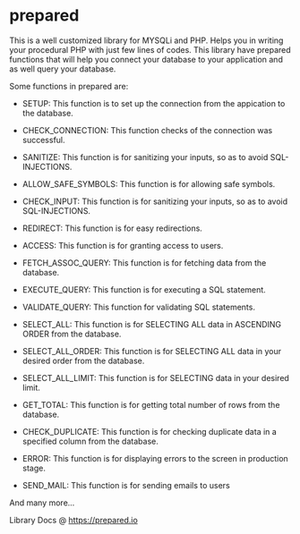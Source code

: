 # prepared
This is a well customized library for MYSQLi and PHP. Helps you in writing your procedural PHP with just few lines of codes. This library have prepared functions that will help you connect your database to your application and as well query your database.

Some functions in prepared are:
- SETUP: This function is to set up the connection from the appication to the database.

- CHECK_CONNECTION: This function checks of the connection was successful.

- SANITIZE: This function is for sanitizing your inputs, so as to avoid SQL-INJECTIONS.

- ALLOW_SAFE_SYMBOLS: This function is for allowing safe symbols.

- CHECK_INPUT: This function is for sanitizing your inputs, so as to avoid SQL-INJECTIONS.

- REDIRECT: This function is for easy redirections.

- ACCESS: This function is for granting access to users.

- FETCH_ASSOC_QUERY: This function is for fetching data from the database.

- EXECUTE_QUERY: This function is for executing a SQL statement.

- VALIDATE_QUERY: This function for validating SQL statements.

- SELECT_ALL: This function is for SELECTING ALL data in ASCENDING ORDER from the database.

- SELECT_ALL_ORDER: This function is for SELECTING ALL data in your desired order from the database.

- SELECT_ALL_LIMIT: This function is for SELECTING data in your desired limit.

- GET_TOTAL: This function is for getting total number of rows from the database.

- CHECK_DUPLICATE: This function is for checking duplicate data in a specified column from the database.

- ERROR: This function is for displaying errors to the screen in production stage.

- SEND_MAIL: This function is for sending emails to users

And many more...


Library Docs @ https://prepared.io